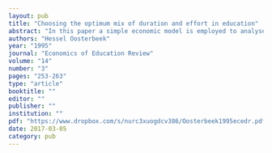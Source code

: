 ```yaml
---
layout: pub
title: "Choosing the optimum mix of duration and effort in education"
abstract: "In this paper a simple economic model is employed to analyse the determinants of expected study duration and weekly effort. Although some of the outcomes do not fit into our theoretical framework, a substantial number of the results support the hypothesis that the duration/effort ratio is determined by the relative prices of these inputs of the learning process. We find that a higher socio-economic status increases the duration/effort ratio. Children from higher income families and/or with more highly education parents expect longer durations and/or invest less weekly effort. For experienced students, the prediction that higher ability levels will decrease both effort and duration is confirmed by the findings. We consider this to be a result firmly in favour of our model."
authors: "Hessel Oosterbeek"
year: "1995"
journal: "Economics of Education Review"
volume: "14"
number: "3"
pages: "253-263"
type: "article"
booktitle: ""
editor: ""
publisher: ""
institution: ""
pdf: "https://www.dropbox.com/s/nurc3xuogdcv386/Oosterbeek1995ecedr.pdf?dl=0"
date: 2017-03-05
category: pub
---
```

